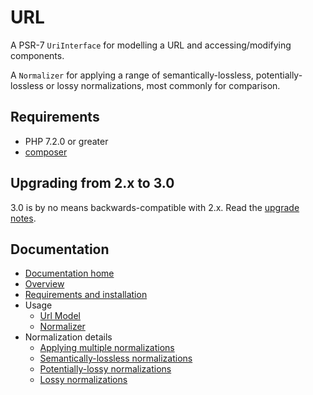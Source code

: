 # URL

A PSR-7 `UriInterface` for modelling a URL and accessing/modifying components.
 
A `Normalizer` for applying a range of semantically-lossless, potentially-lossless or lossy normalizations,
most commonly for comparison.

## Requirements

- PHP 7.2.0 or greater
- [composer](https://getcomposer.org/)

## Upgrading from 2.x to 3.0

3.0 is by no means backwards-compatible with 2.x. Read the [upgrade notes][upgrade-2.x-3.0].

## Documentation

- [Documentation home][documentation-home]
- [Overview][documentation-overview]
- [Requirements and installation][documentation-requirements-and-installation]
- Usage
    - [Url Model][documentation-usage-url-model]
    - [Normalizer][documentation-usage-normalizer]
- Normalization details
    - [Applying multiple normalizations][documentation-applying-multiple-normalizations]
    - [Semantically-lossless normalizations][documentation-semantically-lossless-normalizations]
    - [Potentially-lossy normalizations][documentation-potentially-lossless-normalizations]
    - [Lossy normalizations][documentation-lossy-normalizations]

[upgrade-2.x-3.0]: https://github.com/webignition/url/blob/master/UPGRADE-3.0.md
[documentation-home]: https://url.webignition.net/en/latest/
[documentation-overview]: https://url.webignition.net/en/latest/overview.html
[documentation-requirements-and-installation]: https://url.webignition.net/en/latest/requirements-and-installation.html
[documentation-getting-started]: https://url.webignition.net/en/latest/requirements-and-installation.html
[documentation-usage-url-model]: https://url.webignition.net/en/latest/url.html
[documentation-usage-normalizer]: https://url.webignition.net/en/latest/normalizer.html
[documentation-applying-multiple-normalizations]: https://url.webignition.net/en/latest/applying-multiple-normalizations.html
[documentation-semantically-lossless-normalizations]: https://url.webignition.net/en/latest/semantically-lossless-normalizations.html
[documentation-potentially-lossless-normalizations]: https://url.webignition.net/en/latest/potentially-lossy-normalizations.html
[documentation-lossy-normalizations]: https://url.webignition.net/en/latest/lossy-normalizations.html
